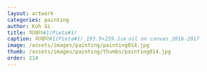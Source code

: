 ```yaml
---
layout: artwork
categories: painting
author: Koh Gi
title: 피에타#1(Pieta#1)
caption: 피에타#1(Pieta#1)_193.9×259.1㎝_oil on canvas_2016-2017
image: /assets/images/painting/painting014.jpg
thumb: /assets/images/painting/thumbs/painting014.jpg
order: 214
---
```

